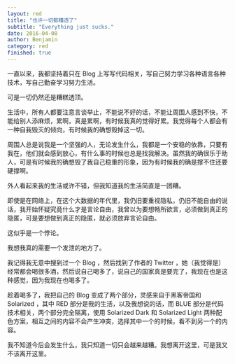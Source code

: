 ```yaml
---
layout: red
title: "也许一切都糟透了"
subtitle: "Everything just sucks."
date: 2016-04-08
author: Benjamin
category: red
finished: true
---
```


一直以来，我都坚持着只在 Blog 上写写代码相关，写自己努力学习各种语言各种技术，写自己勤奋学习努力生活。

可是一切仍然还是糟糕透顶。

生活中，所有人都要注意言谈举止，不能说不好的话，不能让周围人感到不快，不能给别人添麻烦，累啊，真是累啊，有时候我真的觉得好累。我觉得每个人都会有一种自我毁灭的倾向，有时候我的确想毁掉这一切。

周围人总是说我是一个坚强的人，无论发生什么，我都是一个安稳的依靠，只要有我在，他们就会感到放心，有什么事的时候也总是找我解决。虽然我的确很乐于助人，可是有时候我的确想毁了我自己稳重的形象，因为有时候我的确是撑不住还要硬撑啊。

外人看起来我的生活或许不错，但我知道我的生活简直是一团糟。

即使是在网络上，在这个大数据的年代里，我仍旧要重视隐私，仍旧不能自由的说话，我开始怀疑究竟什么才是言论自由，我曾以为要想畅所欲言，必须做到真正的隐匿，可是要想做到真正的隐匿，就必须放弃言论自由。

这似乎是一个悖论。

我想我真的需要一个发泄的地方了。

我记得我无意中搜到过一个 Blog ，然后找到了作者的 Twitter ，她（我觉得是）经常都会喝很多酒，然后说自己喝多了，说自己的国家真是要完了，我现在也是这种感觉，因为我现在也喝多了。

趁着喝多了，我把自己的 Blog 变成了两个部分，灵感来自于黑客帝国和 Solarized ，其中 RED 部分是我的生活，以及我想说的话，而 BLUE 部分是代码技术相关，两个部分完全隔离，使用 Solarized Dark 和 Solarized Light 两种配色方案，相互之间的内容不会产生冲突，选择其中一个的时候，看不到另一个的内容。

我不知道今后会发生什么，我只知道一切只会越来越糟。我想离开这里，可是我又不该离开这里。

